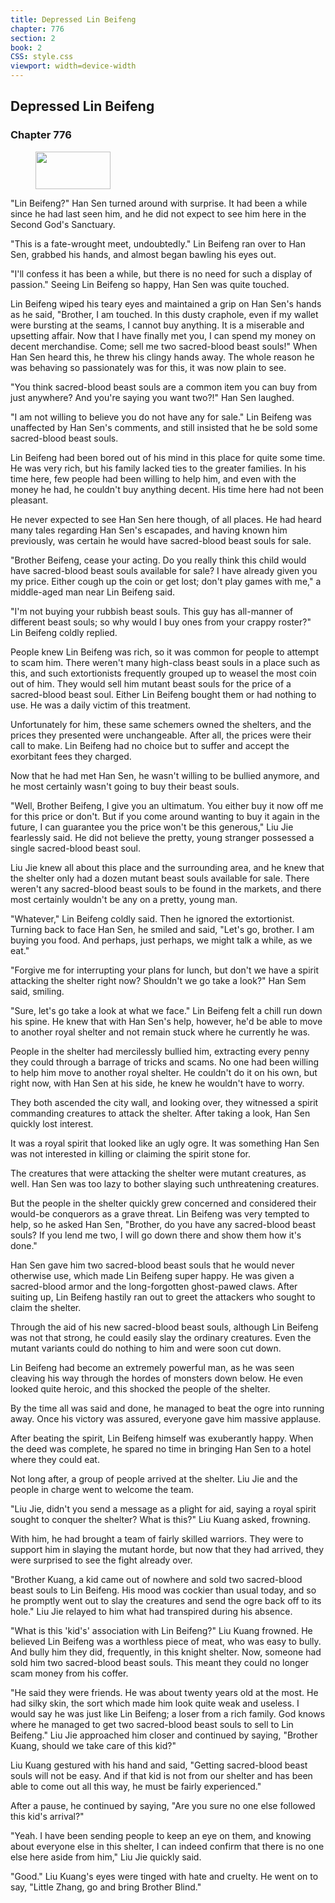 ```yaml
---
title: Depressed Lin Beifeng
chapter: 776
section: 2
book: 2
CSS: style.css
viewport: width=device-width
---
```


## Depressed Lin Beifeng

### Chapter 776

<figure>
	<img src="../Images/gem.gif" alt="" id="gem" width="120" height="60" />
</figure>

"Lin Beifeng?" Han Sen turned around with surprise. It had been a while since he had last seen him, and he did not expect to see him here in the Second God's Sanctuary.

"This is a fate-wrought meet, undoubtedly." Lin Beifeng ran over to Han Sen, grabbed his hands, and almost began bawling his eyes out.

"I'll confess it has been a while, but there is no need for such a display of passion." Seeing Lin Beifeng so happy, Han Sen was quite touched.

Lin Beifeng wiped his teary eyes and maintained a grip on Han Sen's hands as he said, "Brother, I am touched. In this dusty craphole, even if my wallet were bursting at the seams, I cannot buy anything. It is a miserable and upsetting affair. Now that I have finally met you, I can spend my money on decent merchandise. Come; sell me two sacred-blood beast souls!" When Han Sen heard this, he threw his clingy hands away. The whole reason he was behaving so passionately was for this, it was now plain to see.

"You think sacred-blood beast souls are a common item you can buy from just anywhere? And you're saying you want two?!" Han Sen laughed.

"I am not willing to believe you do not have any for sale." Lin Beifeng was unaffected by Han Sen's comments, and still insisted that he be sold some sacred-blood beast souls.

Lin Beifeng had been bored out of his mind in this place for quite some time. He was very rich, but his family lacked ties to the greater families. In his time here, few people had been willing to help him, and even with the money he had, he couldn't buy anything decent. His time here had not been pleasant.

He never expected to see Han Sen here though, of all places. He had heard many tales regarding Han Sen's escapades, and having known him previously, was certain he would have sacred-blood beast souls for sale.

"Brother Beifeng, cease your acting. Do you really think this child would have sacred-blood beast souls available for sale? I have already given you my price. Either cough up the coin or get lost; don't play games with me," a middle-aged man near Lin Beifeng said.

"I'm not buying your rubbish beast souls. This guy has all-manner of different beast souls; so why would I buy ones from your crappy roster?" Lin Beifeng coldly replied.

People knew Lin Beifeng was rich, so it was common for people to attempt to scam him. There weren't many high-class beast souls in a place such as this, and such extortionists frequently grouped up to weasel the most coin out of him. They would sell him mutant beast souls for the price of a sacred-blood beast soul. Either Lin Beifeng bought them or had nothing to use. He was a daily victim of this treatment.

Unfortunately for him, these same schemers owned the shelters, and the prices they presented were unchangeable. After all, the prices were their call to make. Lin Beifeng had no choice but to suffer and accept the exorbitant fees they charged.

Now that he had met Han Sen, he wasn't willing to be bullied anymore, and he most certainly wasn't going to buy their beast souls.

"Well, Brother Beifeng, I give you an ultimatum. You either buy it now off me for this price or don't. But if you come around wanting to buy it again in the future, I can guarantee you the price won't be this generous," Liu Jie fearlessly said. He did not believe the pretty, young stranger possessed a single sacred-blood beast soul.

Liu Jie knew all about this place and the surrounding area, and he knew that the shelter only had a dozen mutant beast souls available for sale. There weren't any sacred-blood beast souls to be found in the markets, and there most certainly wouldn't be any on a pretty, young man.

"Whatever," Lin Beifeng coldly said. Then he ignored the extortionist. Turning back to face Han Sen, he smiled and said, "Let's go, brother. I am buying you food. And perhaps, just perhaps, we might talk a while, as we eat."

"Forgive me for interrupting your plans for lunch, but don't we have a spirit attacking the shelter right now? Shouldn't we go take a look?" Han Sem said, smiling.

"Sure, let's go take a look at what we face." Lin Beifeng felt a chill run down his spine. He knew that with Han Sen's help, however, he'd be able to move to another royal shelter and not remain stuck where he currently he was.

People in the shelter had mercilessly bullied him, extracting every penny they could through a barrage of tricks and scams. No one had been willing to help him move to another royal shelter. He couldn't do it on his own, but right now, with Han Sen at his side, he knew he wouldn't have to worry.

They both ascended the city wall, and looking over, they witnessed a spirit commanding creatures to attack the shelter. After taking a look, Han Sen quickly lost interest.

It was a royal spirit that looked like an ugly ogre. It was something Han Sen was not interested in killing or claiming the spirit stone for.

The creatures that were attacking the shelter were mutant creatures, as well. Han Sen was too lazy to bother slaying such unthreatening creatures.

But the people in the shelter quickly grew concerned and considered their would-be conquerors as a grave threat. Lin Beifeng was very tempted to help, so he asked Han Sen, "Brother, do you have any sacred-blood beast souls? If you lend me two, I will go down there and show them how it's done."

Han Sen gave him two sacred-blood beast souls that he would never otherwise use, which made Lin Beifeng super happy. He was given a sacred-blood armor and the long-forgotten ghost-pawed claws. After suiting up, Lin Beifeng hastily ran out to greet the attackers who sought to claim the shelter.

Through the aid of his new sacred-blood beast souls, although Lin Beifeng was not that strong, he could easily slay the ordinary creatures. Even the mutant variants could do nothing to him and were soon cut down.

Lin Beifeng had become an extremely powerful man, as he was seen cleaving his way through the hordes of monsters down below. He even looked quite heroic, and this shocked the people of the shelter.

By the time all was said and done, he managed to beat the ogre into running away. Once his victory was assured, everyone gave him massive applause.

After beating the spirit, Lin Beifeng himself was exuberantly happy. When the deed was complete, he spared no time in bringing Han Sen to a hotel where they could eat.

Not long after, a group of people arrived at the shelter. Liu Jie and the people in charge went to welcome the team.

"Liu Jie, didn't you send a message as a plight for aid, saying a royal spirit sought to conquer the shelter? What is this?" Liu Kuang asked, frowning.

With him, he had brought a team of fairly skilled warriors. They were to support him in slaying the mutant horde, but now that they had arrived, they were surprised to see the fight already over.

"Brother Kuang, a kid came out of nowhere and sold two sacred-blood beast souls to Lin Beifeng. His mood was cockier than usual today, and so he promptly went out to slay the creatures and send the ogre back off to its hole." Liu Jie relayed to him what had transpired during his absence.

"What is this 'kid's' association with Lin Beifeng?" Liu Kuang frowned. He believed Lin Beifeng was a worthless piece of meat, who was easy to bully. And bully him they did, frequently, in this knight shelter. Now, someone had sold him two sacred-blood beast souls. This meant they could no longer scam money from his coffer.

"He said they were friends. He was about twenty years old at the most. He had silky skin, the sort which made him look quite weak and useless. I would say he was just like Lin Beifeng; a loser from a rich family. God knows where he managed to get two sacred-blood beast souls to sell to Lin Beifeng." Liu Jie approached him closer and continued by saying, "Brother Kuang, should we take care of this kid?"

Liu Kuang gestured with his hand and said, "Getting sacred-blood beast souls will not be easy. And if that kid is not from our shelter and has been able to come out all this way, he must be fairly experienced."

After a pause, he continued by saying, "Are you sure no one else followed this kid's arrival?"

"Yeah. I have been sending people to keep an eye on them, and knowing about everyone else in this shelter, I can indeed confirm that there is no one else here aside from him," Liu Jie quickly said.

"Good." Liu Kuang's eyes were tinged with hate and cruelty. He went on to say, "Little Zhang, go and bring Brother Blind."